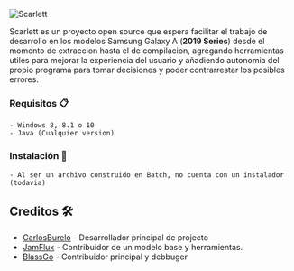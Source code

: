 ![Scarlett](https://raw.githubusercontent.com/carlos-burelo/Website/gh-pages/tools/Banner.png)

Scarlett es un proyecto open source que espera facilitar el trabajo de desarrollo en los modelos
Samsung Galaxy A (**2019 Series**) desde el momento de extraccion hasta el de compilacion, agregando
herramientas utiles para mejorar la experiencia del usuario y añadiendo autonomia del propio programa
para tomar decisiones y poder contrarrestar los posibles errores.


### Requisitos 📋

```
- Windows 8, 8.1 o 10
- Java (Cualquier version)
```

### Instalación 🔧

```
- Al ser un archivo construido en Batch, no cuenta con un instalador (todavia)
```
## Creditos 🛠️

* [CarlosBurelo](https://github.com/carlos-burelo) - Desarrollador principal de projecto
* [JamFlux](https://github.com/jamflux/) - Contribuidor de un modelo base y herramientas.
* [BlassGo](https://github.com/no-se-su.user/) - Contribuidor principal y debbuger
